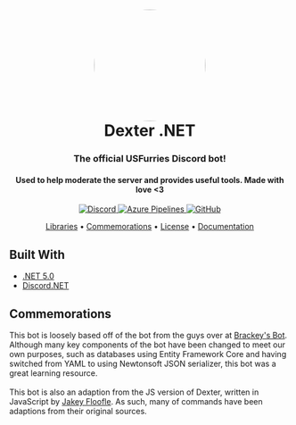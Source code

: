 <html>
   <body>
      <h1 align="center" style="position: relative;">
         <img src="https://us-furries.com/Dexter/DexLove.png" width="200" style="border-radius: 50%;" align="center">
         <br>
         Dexter .NET
      </h1>
      <h3 align="center">The official USFurries Discord bot!</h3>
      <h4 align="center">Used to help moderate the server and provides useful tools. Made with love <3</h4>
      <p align="center">
         <a href="https://discord.gg/USFurries">
         <img alt="Discord" src="https://img.shields.io/discord/336243033416794118?color=%237289DA&label=Discord">
         </a>
         <a href="https://dev.azure.com/frostrixz/Dexter">
         <img alt="Azure Pipelines" src="https://dev.azure.com/frostrixz/Dexter/_apis/build/status/Frostrix.Dexter?branchName=master">
         </a>
         <a href="https://github.com/Frostrix/Dexter/blob/master/LICENSE">
         <img alt="GitHub" src="https://img.shields.io/github/license/frostrix/dexter?label=License">
         </a>
      </p>
      <p align="center">
         <a href="#built-with">Libraries</a> •
         <a href="#commemorations">Commemorations</a> •
         <a href="https://github.com/Frostrix/Dexter/blob/master/LICENSE">License</a> •
         <a href="http://usfurries.tk/documentation/api/index.html">Documentation</a>
      </p>
      <h2>Built With</h2>
      <p>
        <ul>
          <li><a href="https://dotnet.microsoft.com/download/dotnet/5.0">.NET 5.0</a></li>
          <li><a href="https://github.com/discord-net/Discord.Net">Discord.NET</a></li>
        </ul>
      </p>
      <h2>Commemorations</h2>
      <p>
         This bot is loosely based off of the bot from the guys over at
         <a href="https://github.com/YilianSource/brackeys-bot">Brackey's Bot</a>. Although many key components of the bot have been changed to meet our own purposes, such as databases using Entity Framework Core and having switched from YAML to using Newtonsoft JSON serializer, this bot was a great learning resource.
         </br></br>
         This bot is also an adaption from the JS version of Dexter, written in JavaScript by <a href="https://github.com/Jakey-F">Jakey Floofle</a>. As such, many of commands have been adaptions from their original sources.
      </p>
   </body>
</html>
